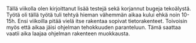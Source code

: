 Tällä viikolla olen kirjoittanut lisää testejä sekä korjannut bugeja tekoälystä. Työtä oli tällä työtä tuli tehtyä hieman vähemmän aikaa kului ehkä noin 10-15h. Ensi viikoilla pitää vielä itse rakentaa sopivat tietorakenteet. Toivoisin myös että aikaa jäisi ohjelman tehokkuuden paranteluun. Tämä saattaa vaatii aika laajaa ohjelman rakenteen muokkausta. 
